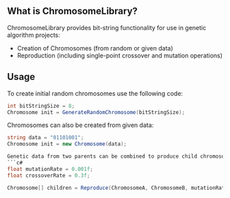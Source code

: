 What is ChromosomeLibrary?
--------------------------

ChromosomeLibrary provides bit-string functionality for use in genetic algorithm projects:
* Creation of Chromosomes (from random or given data)
* Reproduction (including single-point crossover and mutation operations)

Usage
-----

To create initial random chromosomes use the following code:
```c#
int bitStringSize = 8;
Chromosome init = GenerateRandomChromosome(bitStringSize);
```

Chromosomes can also be created from given data:
```c#
string data = "01101001";
Chromosome init = new Chromosome(data);

Genetic data from two parents can be combined to produce child chromosomes:
```c#
float mutationRate = 0.001f;
float crossoverRate = 0.3f;

Chromosome[] children = Reproduce(ChromosomeA, ChromosomeB, mutationRate, crossoverRate);
```